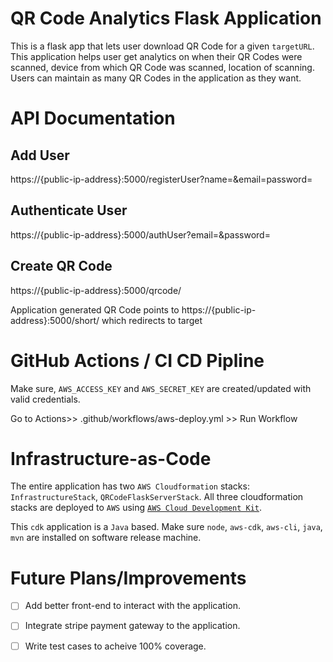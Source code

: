 # QR Code Analytics Flask Application

This is a flask app that lets user download QR Code for a given `targetURL`. This application helps user get analytics on when their QR Codes were scanned, device from which QR Code was scanned, location of scanning. Users can maintain as many QR Codes in the application as they want.

# API Documentation

## Add User
https://{public-ip-address}:5000/registerUser?name=<name-of-user>&email=<email-of-user>password=<password-of-user>

## Authenticate User
https://{public-ip-address}:5000/authUser?email=<email-of-user>&password=<password-of-user>

## Create QR Code
https://{public-ip-address}:5000/qrcode/<url-to-be-qrcodeified>

Application generated QR Code points to https://{public-ip-address}:5000/short/<qr-code-id> which redirects to target 

# GitHub Actions / CI CD Pipline
Make sure, `AWS_ACCESS_KEY` and `AWS_SECRET_KEY` are created/updated with valid credentials.

Go to Actions>> .github/workflows/aws-deploy.yml >> Run Workflow

# Infrastructure-as-Code
The entire application has two `AWS Cloudformation` stacks: `InfrastructureStack`, `QRCodeFlaskServerStack`. All three cloudformation stacks are deployed to `AWS` using [`AWS Cloud Development Kit`](https://aws.amazon.com/cdk/). 

This `cdk` application is a `Java` based. Make sure `node`, `aws-cdk`, `aws-cli`, `java`, `mvn` are installed on software release machine. 

# Future Plans/Improvements
- [ ] Add better front-end to interact with the application. 
- [ ] Integrate stripe payment gateway to the application. 
- [ ] Write test cases to acheive 100% coverage. 
 